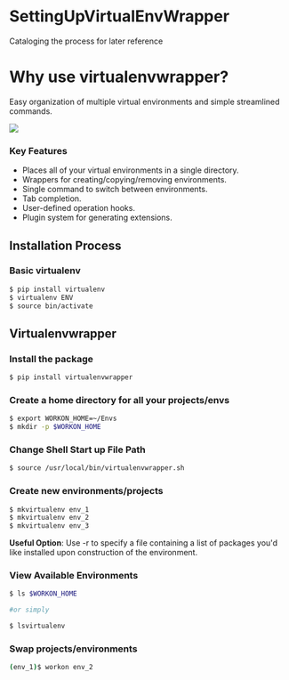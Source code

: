 # SettingUpVirtualEnvWrapper
Cataloging the process for later reference

# Why use virtualenvwrapper?     
Easy organization of multiple virtual environments and simple streamlined commands. 

<img src="https://github.com/ajh1143/ajh1143.github.io/blob/master/Images/venv/venv-2.jpg" class="inline"/><br>   

### Key Features     
* Places all of your virtual environments in a single directory.
* Wrappers for creating/copying/removing environments.
* Single command to switch between environments.
* Tab completion. 
* User-defined operation hooks.
* Plugin system for generating extensions.

## Installation Process    
### Basic virtualenv    
```bash
$ pip install virtualenv
$ virtualenv ENV
$ source bin/activate
```
## Virtualenvwrapper

### Install the package
```bash
$ pip install virtualenvwrapper
```
### Create a home directory for all your projects/envs
```bash
$ export WORKON_HOME=~/Envs
$ mkdir -p $WORKON_HOME
```

### Change Shell Start up File Path
```bash
$ source /usr/local/bin/virtualenvwrapper.sh
```

### Create new environments/projects    
```bash
$ mkvirtualenv env_1
$ mkvirtualenv env_2
$ mkvirtualenv env_3
```
**Useful Option**: Use -r to specify a file containing a list of packages you'd like installed upon construction of the environment.

### View Available Environments    
```bash
$ ls $WORKON_HOME

#or simply

$ lsvirtualenv
```

### Swap projects/environments    
```bash
(env_1)$ workon env_2
```
